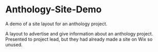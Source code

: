 # Anthology-Site-Demo
A demo of a site layout for an anthology project.

A layout to advertise and give information about an anthology project. Presented to project lead, but they had already made a site on Wix so unused.
